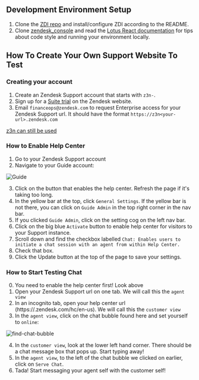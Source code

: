 
## Development Environment Setup

1) Clone the [ZDI repo](https://github.com/zendesk/zdi) and install/configure ZDI according to the README.
2) Clone [zendesk_console](https://github.com/zendesk/zendesk_console) and read the [Lotus React documentation](https://github.com/zendesk/zendesk_console/blob/production/lotus_react/README.md) for tips about code style and running your environment locally.

## How To Create Your Own Support Website To Test

### Creating your account
1) Create an Zendesk Support account that starts with `z3n-`.
2) Sign up for a [Suite trial](https://www.zendesk.com/suite/) on the Zendesk website.
3) Email `financeops@zendesk.com` to request Enterprise access for your Zendesk Support url. It should have the format `https://z3n<your-url>.zendesk.com`

[z3n can still be used](https://zendesk.slack.com/archives/C1DPE0UVC/p1559154366019600?thread_ts=1559091165.015400&cid=C1DPE0UVC)

### How to Enable Help Center
1) Go to your Zendesk Support account
2) Navigate to your Guide account:

![Guide](images/starting-off/00-guide.png)

3) Click on the button that enables the help center. Refresh the page if it's taking too long.
5) In the yellow bar at the top, click `General Settings`. If the yellow bar is not there, you can click on `Guide Admin` in the top right corner in the nav bar.
6) If you clicked `Guide Admin`, click on the setting cog on the left nav bar.
7) Click on the big blue `Activate` button to enable help center for visitors to your Support instance.
8) Scroll down and find the checkbox labelled `Chat: Enables users to initiate a chat session with an agent from within Help Center.`
9) Check that box.
10) Click the Update button at the top of the page to save your settings.

### How to Start Testing Chat
0) You need to enable the help center first! Look above
1) Open your Zendesk Support url on one tab. We will call this the `agent view`
2) In an incognito tab, open your help center url (https://<your-url>.zendesk.com/hc/en-us). We will call this the `customer view`
3) In the `agent view`, click on the chat bubble found here and set yourself to `online`:

![find-chat-bubble](images/starting-off/01-start-chat.png)

4) In the `customer view`, look at the lower left hand corner. There should be a chat message box that pops up. Start typing away!
5) In the `agent view`, to the left of the chat bubble we clicked on earlier, click on `Serve Chat`.
6) Tada! Start messaging your agent self with the customer self!